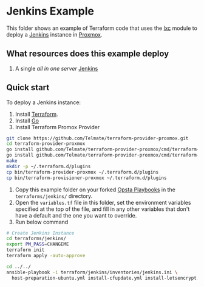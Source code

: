# Jenkins Example

This folder shows an example of Terraform code that uses the [lxc](https://github.com/opsta/terraform-pve/tree/master/modules/lxc) module to deploy a [Jenkins](https://jenkins.io) instance in [Proxmox](https://www.proxmox.com).

## What resources does this example deploy

1. A single _all in one server_ [Jenkins](https://jenkins.io)

## Quick start

To deploy a Jenkins instance:

1. Install [Terraform](https://www.terraform.io/).
1. Install [Go](https://golang.org/doc/install)
1. Install Terraform Promox Provider

```bash
git clone https://github.com/Telmate/terraform-provider-proxmox.git
cd terraform-provider-proxmox
go install github.com/Telmate/terraform-provider-proxmox/cmd/terraform-provider-proxmox
go install github.com/Telmate/terraform-provider-proxmox/cmd/terraform-provisioner-proxmox
make
mkdir -p ~/.terraform.d/plugins
cp bin/terraform-provider-proxmox ~/.terraform.d/plugins
cp bin/terraform-provisioner-proxmox ~/.terraform.d/plugins
```

1. Copy this example folder on your forked [Opsta Playbooks](https://github.com/opsta/opsta-playbook) in the `terraforms/jenkins/` directory.
1. Open the `variables.tf` file in this folder, set the environment variables specified at the top of the file, and fill in any other variables that don't have a default and the one you want to override.
1. Run below command

```bash
# Create Jenkins Instance
cd terraforms/jenkins/
export PM_PASS=CHANGEME
terraform init
terraform apply -auto-approve

cd ../../
ansible-playbook -i terraform/jenkins/inventories/jenkins.ini \
  host-preparation-ubuntu.yml install-cfupdate.yml install-letsencrypt.yml install-jenkins.yml
```
